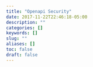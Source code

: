 ```yaml
---
title: "Openapi Security"
date: 2017-11-22T22:46:18-05:00
description: ""
categories: []
keywords: []
slug: ""
aliases: []
toc: false
draft: false
---
```

